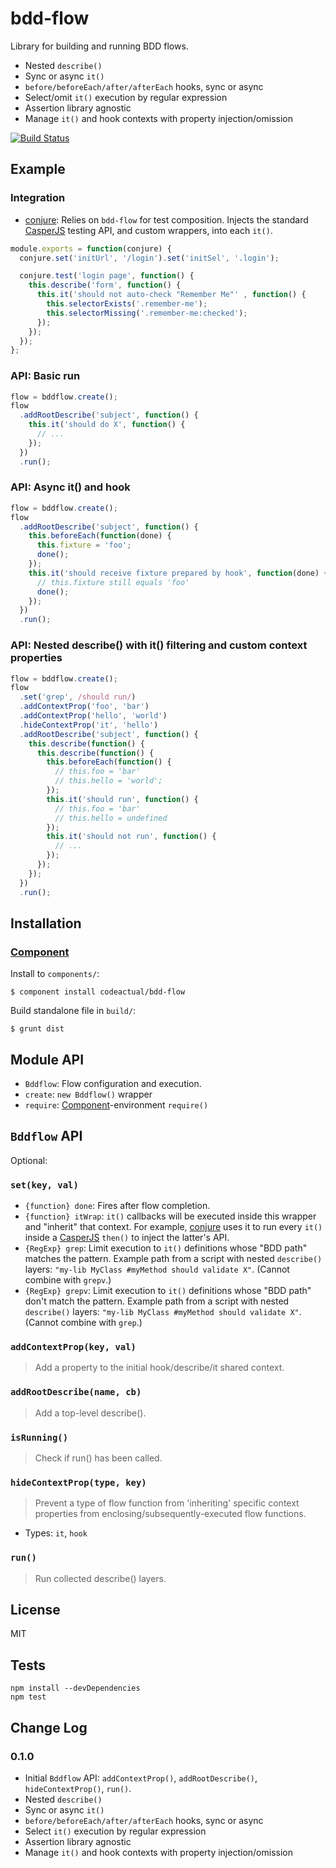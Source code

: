 # bdd-flow

Library for building and running BDD flows.

* Nested `describe()`
* Sync or async `it()`
* `before/beforeEach/after/afterEach` hooks, sync or async
* Select/omit `it()` execution by regular expression
* Assertion library agnostic
* Manage `it()` and hook contexts with property injection/omission

[![Build Status](https://travis-ci.org/codeactual/bdd-flow.png)](https://travis-ci.org/codeactual/bdd-flow)

## Example

### Integration

* [conjure](https://github.com/codeactual/conjure): Relies on `bdd-flow` for test composition. Injects the standard [CasperJS](http://casperjs.org/) testing API, and custom wrappers, into each `it()`.

```js
module.exports = function(conjure) {
  conjure.set('initUrl', '/login').set('initSel', '.login');

  conjure.test('login page', function() {
    this.describe('form', function() {
      this.it('should not auto-check "Remember Me"' , function() {
        this.selectorExists('.remember-me');
        this.selectorMissing('.remember-me:checked');
      });
    });
  });
};
```

### API: Basic run

```js
flow = bddflow.create();
flow
  .addRootDescribe('subject', function() {
    this.it('should do X', function() {
      // ...
    });
  })
  .run();
```

### API: Async it() and hook

```js
flow = bddflow.create();
flow
  .addRootDescribe('subject', function() {
    this.beforeEach(function(done) {
      this.fixture = 'foo';
      done();
    });
    this.it('should receive fixture prepared by hook', function(done) {
      // this.fixture still equals 'foo'
      done();
    });
  })
  .run();
```

### API: Nested describe() with it() filtering and custom context properties

```js
flow = bddflow.create();
flow
  .set('grep', /should run/)
  .addContextProp('foo', 'bar')
  .addContextProp('hello', 'world')
  .hideContextProp('it', 'hello')
  .addRootDescribe('subject', function() {
    this.describe(function() {
      this.describe(function() {
        this.beforeEach(function() {
          // this.foo = 'bar'
          // this.hello = 'world';
        });
        this.it('should run', function() {
          // this.foo = 'bar'
          // this.hello = undefined
        });
        this.it('should not run', function() {
          // ...
        });
      });
    });
  })
  .run();
```

## Installation

### [Component](https://github.com/component/component)

Install to `components/`:

    $ component install codeactual/bdd-flow

Build standalone file in `build/`:

    $ grunt dist

## Module API

* `Bddflow`: Flow configuration and execution.
* `create`: `new Bddflow()` wrapper
* `require`: [Component](https://github.com/component/component)-environment `require()`

## `Bddflow` API

Optional:

### `set(key, val)`

* `{function} done`: Fires after flow completion.
* `{function} itWrap`: `it()` callbacks will be executed inside this wrapper and "inherit" that context. For example, [conjure](https://github.com/codeactual/conjure) uses it to run every `it()` inside a [CasperJS](http://casperjs.org/) `then()` to inject the latter's API.
* `{RegExp} grep`: Limit execution to `it()` definitions whose "BDD path" matches the pattern. Example path from a script with nested `describe()` layers: `"my-lib MyClass #myMethod should validate X"`. (Cannot combine with `grepv`.)
* `{RegExp} grepv`: Limit execution to `it()` definitions whose "BDD path" don't match the pattern. Example path from a script with nested `describe()` layers: `"my-lib MyClass #myMethod should validate X"`. (Cannot combine with `grep`.)

### `addContextProp(key, val)`

> Add a property to the initial hook/describe/it shared context.

### `addRootDescribe(name, cb)`

> Add a top-level describe().

### `isRunning()`

> Check if run() has been called.

### `hideContextProp(type, key)`

> Prevent a type of flow function from 'inheriting' specific context properties from enclosing/subsequently-executed flow functions.

* Types: `it`, `hook`

### `run()`

> Run collected describe() layers.

## License

  MIT

## Tests

    npm install --devDependencies
    npm test

## Change Log

### 0.1.0

* Initial `Bddflow` API: `addContextProp()`, `addRootDescribe()`, `hideContextProp()`, `run()`.
* Nested `describe()`
* Sync or async `it()`
* `before/beforeEach/after/afterEach` hooks, sync or async
* Select `it()` execution by regular expression
* Assertion library agnostic
* Manage `it()` and hook contexts with property injection/omission
